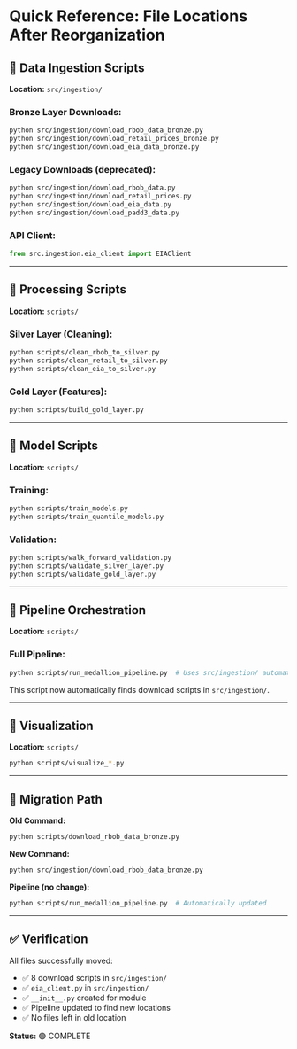 # Quick Reference: File Locations After Reorganization

## 📁 Data Ingestion Scripts
**Location:** `src/ingestion/`

### Bronze Layer Downloads:
```bash
python src/ingestion/download_rbob_data_bronze.py
python src/ingestion/download_retail_prices_bronze.py
python src/ingestion/download_eia_data_bronze.py
```

### Legacy Downloads (deprecated):
```bash
python src/ingestion/download_rbob_data.py
python src/ingestion/download_retail_prices.py
python src/ingestion/download_eia_data.py
python src/ingestion/download_padd3_data.py
```

### API Client:
```python
from src.ingestion.eia_client import EIAClient
```

---

## 📁 Processing Scripts
**Location:** `scripts/`

### Silver Layer (Cleaning):
```bash
python scripts/clean_rbob_to_silver.py
python scripts/clean_retail_to_silver.py
python scripts/clean_eia_to_silver.py
```

### Gold Layer (Features):
```bash
python scripts/build_gold_layer.py
```

---

## 📁 Model Scripts
**Location:** `scripts/`

### Training:
```bash
python scripts/train_models.py
python scripts/train_quantile_models.py
```

### Validation:
```bash
python scripts/walk_forward_validation.py
python scripts/validate_silver_layer.py
python scripts/validate_gold_layer.py
```

---

## 📁 Pipeline Orchestration
**Location:** `scripts/`

### Full Pipeline:
```bash
python scripts/run_medallion_pipeline.py  # Uses src/ingestion/ automatically
```

This script now automatically finds download scripts in `src/ingestion/`.

---

## 📁 Visualization
**Location:** `scripts/`

```bash
python scripts/visualize_*.py
```

---

## 🔄 Migration Path

**Old Command:**
```bash
python scripts/download_rbob_data_bronze.py
```

**New Command:**
```bash
python src/ingestion/download_rbob_data_bronze.py
```

**Pipeline (no change):**
```bash
python scripts/run_medallion_pipeline.py  # Automatically updated
```

---

## ✅ Verification

All files successfully moved:
- ✅ 8 download scripts in `src/ingestion/`
- ✅ `eia_client.py` in `src/ingestion/`
- ✅ `__init__.py` created for module
- ✅ Pipeline updated to find new locations
- ✅ No files left in old location

**Status:** 🟢 COMPLETE
